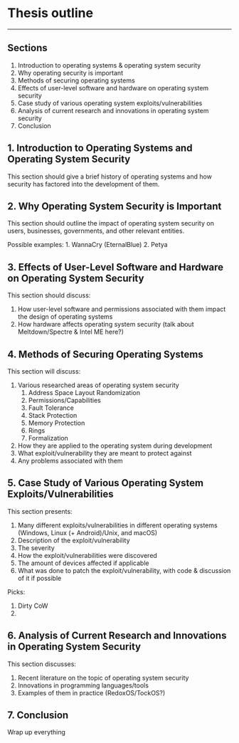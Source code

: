 # Thesis outline
----
## Sections
1. Introduction to operating systems & operating system security
2. Why operating security is important
3. Methods of securing operating systems
4. Effects of user-level software and hardware on operating system security
5. Case study of various operating system exploits/vulnerabilities
6. Analysis of current research and innovations in operating system security
7. Conclusion

## 1. Introduction to Operating Systems and Operating System Security
This section should give a brief history of operating systems and how security has factored into the development of them.

## 2. Why Operating System Security is Important
This section should outline the impact of operating system security on users, businesses, governments, and other relevant entities.

Possible examples:
	1. WannaCry (EternalBlue)
	2. Petya

## 3. Effects of User-Level Software and Hardware on Operating System Security
This section should discuss:

1. How user-level software and permissions associated with them impact the design of operating systems
2. How hardware affects operating system security (talk about Meltdown/Spectre & Intel ME here?)

## 4. Methods of Securing Operating Systems
This section will discuss:

1. Various researched areas of operating system security
	1. Address Space Layout Randomization
	2. Permissions/Capabilities
	3. Fault Tolerance
	4. Stack Protection
	5. Memory Protection
	6. Rings
	7. Formalization
2. How they are applied to the operating system during development
3. What exploit/vulnerability they are meant to protect against
4. Any problems associated with them

## 5. Case Study of Various Operating System Exploits/Vulnerabilities
This section presents:

1. Many different exploits/vulnerabilities in different operating systems (Windows, Linux (+ Android)/Unix, and macOS)
2. Description of the exploit/vulnerability
3. The severity
4. How the exploit/vulnerabilities were discovered
5. The amount of devices affected if applicable
6. What was done to patch the exploit/vulnerability, with code & discussion of it if possible

Picks:

1. Dirty CoW
2. 

## 6. Analysis of Current Research and Innovations in Operating System Security
This section discusses:

1. Recent literature on the topic of operating system security
2. Innovations in programming languages/tools
3. Examples of them in practice (RedoxOS/TockOS?) 

## 7. Conclusion
Wrap up everything